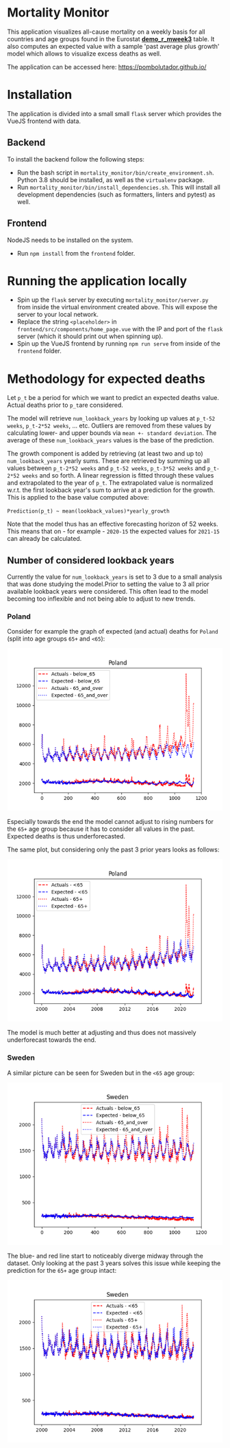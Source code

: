 # Mortality Monitor

This application visualizes all-cause mortality on a weekly basis for all countries and age groups found in the Eurostat [**demo_r_mweek3**](https://appsso.eurostat.ec.europa.eu/nui/show.do?dataset=demo_r_mweek3&lang=en) table. It also computes an expected value with a sample 'past average plus growth' model  which allows to visualize excess deaths as well.

The application can be accessed here: https://pombolutador.github.io/

# Installation

The application is divided into a small small  `flask` server which provides the VueJS frontend with data. 

## Backend
To install the backend follow the following steps:

- Run the bash script in  `mortality_monitor/bin/create_environment.sh`. Python 3.8 should be installed, as well as the  `virtualenv` package.
- Run `mortality_monitor/bin/install_dependencies.sh`. This will install all development dependencies (such as formatters, linters and pytest) as well.

## Frontend

NodeJS needs to be installed on the system.

- Run `npm install` from the `frontend` folder.

# Running the application locally

- Spin up the `flask` server by executing `mortality_monitor/server.py` from inside the virtual environment created above. This will expose the server to your local network.
- Replace the string `<placeholder>` in `frontend/src/components/home_page.vue` with the IP and port of the `flask` server (which it should print out when spinning up).
- Spin up the VueJS frontend by running `npm run serve` from inside of the `frontend` folder.

# Methodology for expected deaths

Let `p_t` be a period for which we want to predict an expected deaths value. Actual deaths prior to `p_t`are considered. 

The model will retrieve `num_lookback_years` by looking up values at `p_t-52 weeks`, `p_t-2*52 weeks`, ... etc. Outliers are removed from these values by calculating lower- and upper bounds via `mean +- standard deviation`. The average of these `num_lookback_years` values is the base of the prediction.

The growth component is added by retrieving (at least two and up to) `num_lookback_years` yearly sums. These are retrieved by summing up all values between `p_t-2*52 weeks` and `p_t-52 weeks`, `p_t-3*52 weeks` and `p_t-2*52 weeks` and so forth. A linear regression is fitted through these values and extrapolated to the year of `p_t`. The extrapolated value is normalized w.r.t. the first lookback year's sum to arrive at a prediction for the growth. This is applied to the base value computed above:

`Prediction(p_t) ~ mean(lookback_values)*yearly_growth`

Note that the model thus has an effective forecasting horizon of 52 weeks. This means that on - for example - `2020-15` the expected values for `2021-15` can already be calculated.

## Number of considered lookback years

Currently the value for `num_lookback_years` is set to 3 due to a small analysis that was done studying the model.Prior to setting the value to 3 all prior available lookback years were considered. This often lead to the model becoming too inflexible and not being able to adjust to new trends. 

### Poland

Consider for example the graph of expected (and actual) deaths for `Poland` (split into age groups `65+` and `<65`):

![Actual- and predicted deaths in Poland from 2000-2021](plots/Poland_all_prior_years.png)

Especially towards the end the model cannot adjust to rising numbers for the `65+` age group because it has to consider all values in the past. Expected deaths is thus underforecasted.

The same plot, but considering only the past 3 prior years looks as follows:

![Actual- and predicted deaths in Poland from 2000-2021](plots/Poland.png)

The model is much better at adjusting and thus does not massively underforecast towards the end.

### Sweden

A similar picture can be seen for Sweden but in the `<65` age group:

![Actual- and predicted deaths in Sweden from 2000-2021](plots/Sweden_all_prior_years.png)

The blue- and red line start to noticeably diverge midway through the dataset. Only looking at the past 3 years solves this issue while keeping the prediction for the `65+` age group intact:

![Actual- and predicted deaths in Sweden from 2000-2021](plots/Sweden.png)
